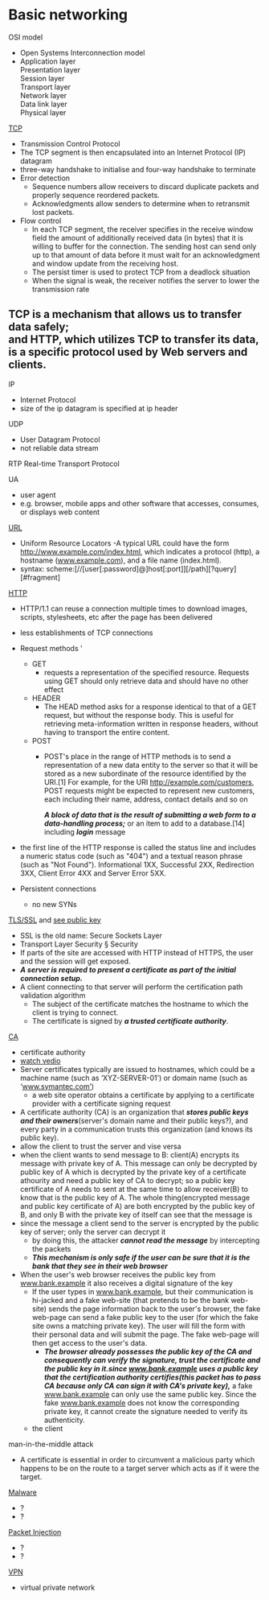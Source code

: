 Basic networking 
=====

OSI model 
- Open Systems Interconnection model
- Application layer</br>
  Presentation layer</br>
  Session layer</br>
  Transport layer</br>
  Network layer</br>
  Data link layer</br>
  Physical layer</br>

[TCP](https://en.wikipedia.org/wiki/Transmission_Control_Protocol)
- Transmission Control Protocol
- The TCP segment is then encapsulated into an Internet Protocol (IP) datagram
- three-way handshake to initialise and four-way handshake to terminate
- Error detection
	- Sequence numbers allow receivers to discard duplicate packets and properly sequence reordered packets.
	- Acknowledgments allow senders to determine when to retransmit lost packets.
- Flow control 
	- In each TCP segment, the receiver specifies in the receive window field the amount of additionally received data (in bytes) that it is willing to buffer for the connection.
	  The sending host can send only up to that amount of data before it must wait for an acknowledgment 
	  and window update from the receiving host.
	- The persist timer is used to protect TCP from a deadlock situation
	- When the signal is weak, the receiver notifies the server to lower the transmission rate



TCP is a mechanism that allows us to transfer data safely; </br>
and HTTP, which utilizes TCP to transfer its data, is a specific protocol used by Web servers and clients.</br>
-----------------------------------------------------------------------------------------------------------------------------

IP
- Internet Protocol 
- size of the ip datagram is specified at ip header

UDP
- User Datagram Protocol 
- not reliable data stream

RTP
Real-time Transport Protocol 

UA
- user agent
- e.g. browser, mobile apps and other software that accesses, consumes, or displays web content

[URL](https://en.wikipedia.org/wiki/URL)
- Uniform Resource Locators 
-A typical URL could have the form http://www.example.com/index.html, 
which indicates a protocol (http), a hostname (www.example.com), and a file name (index.html).
- syntax: scheme:[//[user[:password]@]host[:port]][/path][?query][#fragment]

[HTTP](https://en.wikipedia.org/wiki/Hypertext_Transfer_Protocol)
- HTTP/1.1 can reuse a connection multiple times 
to download images, scripts, stylesheets, etc after the page has been delivered
- less establishments of TCP connections
- Request methods '
	- GET 
		- requests a representation of the specified resource.
		  Requests using GET should only retrieve data and should have no other effect
	- HEADER 
		- The HEAD method asks for a response identical to that of a GET request, 
		  but without the response body. This is useful for retrieving meta-information written in response headers, 
		  without having to transport the entire content.
	- POST 
		- POST's place in the range of HTTP methods is to send a representation of a new data entity to the server 
		  so that it will be stored as a new subordinate of the resource identified by the URI.[1] 
		  For example, for the URI http://example.com/customers, POST requests might be expected to represent new customers,
		  each including their name, address, contact details and so on
		
		  ***A block of data that is the result of submitting a web form to a data-handling process;*** 
		  or an item to add to a database.[14]
		  including ***login*** message

- the first line of the HTTP response is called the status line and includes a numeric status code (such as "404") 
  and a textual reason phrase (such as "Not Found").
  Informational 1XX, Successful 2XX, Redirection 3XX, Client Error 4XX and Server Error 5XX.
- Persistent connections
  - no new SYNs</br>

[TLS/SSL](https://en.wikipedia.org/wiki/Transport_Layer_Security) and [see public key](https://en.wikipedia.org/wiki/Public_key_certificate)
- SSL is the old name: Secure Sockets Layer 
- Transport Layer Security § Security
- If parts of the site are accessed with HTTP instead of HTTPS, 
  the user and the session will get exposed. 
- ***A server is required to present a certificate as part of the initial connection setup.***
- A client connecting to that server will perform the certification path validation algorithm
    - The subject of the certificate matches the hostname to which the client is trying to connect.
    - The certificate is signed by ***a trusted certificate authority***.

[CA](https://en.wikipedia.org/wiki/Certificate_authority)
- certificate authority
- [watch vedio](https://www.youtube.com/watch?v=DWQpxiXwccQ)
- Server certificates typically are issued to hostnames, which could be a machine name (such as ‘XYZ-SERVER-01’) or 
  domain name (such as ‘www.symantec.com’)
	- a web site operator obtains a certificate by applying to a certificate provider with a certificate signing request
- A certificate authority (CA) is an organization that ***stores public keys and their owners***(server's domain name and their public keys?),
  and every party in a communication trusts this organization (and knows its public key).
- allow the client to trust the server and vise versa
- when the client wants to send message to B:
  client(A) encrypts its message with private key of A. This message can only be decrypted by public key of A which is decrypted by the private key
  of a certificate athourity and need a public key of CA to decrypt; so a public key certificate of A needs to sent at the same time to allow
  receiver(B) to know that is the public key of A. The whole thing(encrypted message and public key certificate of A) are both encrypted by the public key of B, 
  and only B with the private key of itself can see that the message is 
- since the message a client send to the server is encrypted by the public key of server; only the server can decrypt it
    - by doing this, the attacker ***cannot read the message*** by intercepting the packets
    - ***This mechanism is only safe if the user can be sure that it is the bank that they see in their web browser***
- When the user's web browser receives the public key from www.bank.example it also receives a digital signature of the key 
    - If the user types in www.bank.example, but their communication is hi-jacked and a fake web-site 
      (that pretends to be the bank web-site) sends the page information back to the user's browser, 
      the fake web-page can send a fake public key to the user (for which the fake site owns a matching private key).
      The user will fill the form with their personal data and will submit the page. The fake web-page will then get access
      to the user's data.
        - ***The browser already possesses the public key of the CA and consequently can verify the signature, 
	  trust the certificate and the public key in it.since www.bank.example uses a public key that 
	  the certification authority certifies(this packet has to pass CA because only CA can sign it with CA's private key),***
	  a fake www.bank.example can only use the same public key. Since the fake www.bank.example does not know the corresponding private key, 
	  it cannot create the signature needed to verify its authenticity.
	- the client 
	
man-in-the-middle attack
- A certificate is essential in order to circumvent a malicious party which happens to be on the route to a target server 
  which acts as if it were the target. 
  
[Malware](https://en.wikipedia.org/wiki/Malware)
- ?
- ?

[Packet Injection](https://en.wikipedia.org/wiki/Packet_injection)
- ?
- ?

[VPN](https://en.wikipedia.org/wiki/Virtual_private_network)
- virtual private network 









